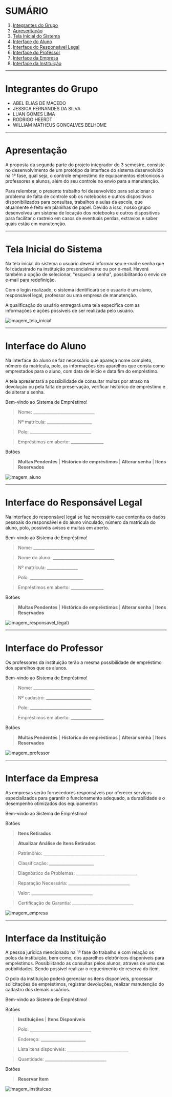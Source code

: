 
# SUMÁRIO
1. [Integrantes do Grupo](#integrantes-do-grupo)
2. [Apresentação](#apresentacao)
3. [Tela Inicial do Sistema](#tela-inicial-do-sistema)
3. [Interface do Aluno](#interface-do-aluno)
4. [Interface do Responsável Legal](#interface-do-responsavel-legal)
5. [Interface do Professor](#interface-do-professor)
6. [Interface da Empresa](#interface-da-empresa)
7. [Interface da Instituição](#interface-da-instituicao)

***
# Integrantes do Grupo

- ABEL ELIAS DE MACEDO
- JESSICA FERNANDES DA SILVA
- LUAN GOMES LIMA
- RODRIGO HEERDT
- WILLIAM MATHEUS GONCALVES BELHOME

***
# Apresentação

<p> A proposta da segunda parte do projeto integrador do 3 semestre, consiste no desenvolvimento de um protótipo da interface do sistema desenvolvido na 1ª fase, qual seja, o controle emprestimo de equipamentos eletronicos a professores e alunos, além do seu controle no envio para a manutenção. </p>

<p> Para relembrar, o presente trabalho foi desenvolvido para solucionar o problema de falta de controle sob os
notebooks e outros dispositivos disponibilizados para consultas, trabalhos e aulas da escola, que atualmente é feito em planilhas de papel. Devido a isso, nosso grupo desenvolveu um sistema de locação dos
notebooks e outros dispositivos para facilitar o rastreio em casos de eventuais perdas, extravios e saber quais estão em manutenção.</p>


***

# Tela Inicial do Sistema

<p> Na tela inicial do sistema o usuário deverá informar seu e-mail e senha que foi cadastrado na instituição presencialmente ou por e-mail. Haverá também a opção de selecionar, "esqueci a senha", possibilitando o envio de e-mail para redefinição.  </p>
<p> Com o login realizado, o sistema identificará se o usuario é um aluno, responsável legal, professor ou uma empresa de manutenção. </p>
<p> A qualificação do usuário entregará uma tela especifica com as informações e ações possiveis de ser realizada pelo usuário. </p>


![imagem_tela_inicial](../)


***

# Interface do Aluno

<p> Na interface do aluno se faz necessário que apareça nome completo, número da matrícula, polo, as informações dos aparelhos que consta como emprestados para o aluno, com data de início e data fim do empréstimo. </p>
<p> A tela apresentará a possibilidade de consultar multas por atraso na devolução ou pela falta de preservação, verificar histórico de empréstimo e de alterar a senha. </p>


Bem-vindo ao Sistema de Empréstimo!

> Nome: ______________________________

> Nº matrícula: ______________________

> Polo: ______________________________

> Empréstimos em aberto: ________________


Botões
> **Multas Pendentes** | **Histórico de empréstimos** | **Alterar senha** | **Itens Reservados**


![imagem_aluno](../)


***

# Interface do Responsável Legal

<p> Na interface do responsável legal se faz necessário que contenha os dados pessoais do responsável e do  aluno vinculado, número da matrícula do aluno, polo, possivéis avisos e multas em aberto. </p>


Bem-vindo ao Sistema de Empréstimo!

> Nome: ______________________________

> Nome do aluno: ______________________________

> Nº matrícula: _______________

> Polo: __________________________

> Empréstimos em aberto: ________________


Botões
> **Multas Pendentes** | **Histórico de empréstimos** | **Alterar senha** | **Itens Reservados**



![imagem_responsavel_legal)](../)


***

# Interface do Professor

<p> Os professores da instituição terão a mesma possibilidade de empréstimo dos aparelhos que os alunos. </p>


Bem-vindo ao Sistema de Empréstimo!

> Nome: ______________________________

> Nº cadastro: ______________________

> Polo: ______________________________

> Empréstimos em aberto: ________________


Botões
> **Multas Pendentes** | **Histórico de empréstimos** | **Alterar senha** | **Itens Reservados**


![imagem_professor](../)


***

# Interface da Empresa

<p> As empresas serão fornecedores responsáveis por oferecer serviços especializados para garantir o funcionamento adequado, a durabilidade e o desempenho otimizados dos equipamentos </p>


Bem-vindo ao Sistema de Empréstimo!

Botões
> **Itens Retirados** 

> **Atualizar Análise de Itens Retirados**

> Patrimônio: ______________________________

> Classificação: ______________________

> Diagnóstico de Problemas: ______________________________

> Reparação Necessária: ______________________________

> Valor: ______________________________

> Certificação de Garantia: ______________________________


![imagem_empresa](../)


***

# Interface da Instituição

<p> A pessoa jurídica mencionado na 1ª fase do trabalho é com relação os polos da instituição, bem como, dos aparelhos eletrônicos disponíveis para empréstimos. Possibilitando as consultas pelos alunos, atraves de uma das pobbilidades. Sendo possivel realizar o requerimento de reserva do item. </p>

<p> O polo da instituição poderá gerenciar os itens disponíveis, processar solicitações de empréstimos, registrar devoluções, realizar manutenção do cadastro dos demais usuários. </p>


Bem-vindo ao Sistema de Empréstimo!

Botões
> **Instituições** | **Itens Disponíveis** 


> Polo: ______________________________

> Endereço: ______________________

> Lista itens disponíveis: ______________________________

> Quantidade: ______________________________


Botões
> **Reservar Item** 

![imagem_instituicao](../)

